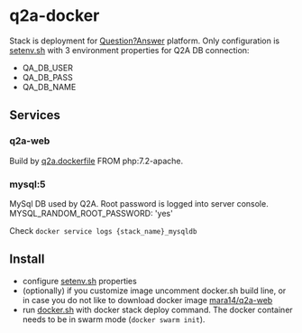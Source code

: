 # q2a-docker

Stack is deployment for [Question?Answer](https://docs.question2answer.org/) platform. Only configuration
is [setenv.sh](./setenv.sh) with 3 environment properties for Q2A DB connection:

* QA_DB_USER
* QA_DB_PASS
* QA_DB_NAME

## Services

### q2a-web

Build by [q2a.dockerfile](./q2a.dockerfile) FROM php:7.2-apache.

### mysql:5

MySql DB used by Q2A. Root password is logged into server console.
MYSQL_RANDOM_ROOT_PASSWORD: 'yes'

Check ```docker service logs {stack_name}_mysqldb```

## Install

* configure [setenv.sh](./setenv.sh) properties
* (optionally) if you customize image uncomment docker.sh build line, or in case you do not like to download docker
  image [mara14/q2a-web](https://hub.docker.com/r/mara14/q2a-web)
* run [docker.sh](./docker.sh) with docker stack deploy command. The docker container needs to be in swarm
  mode (```docker swarm init```).